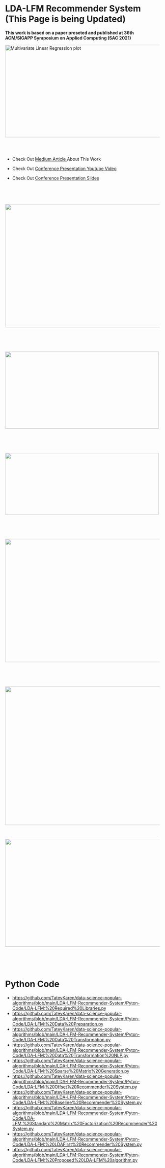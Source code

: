# LDA-LFM Recommender System (This Page is being Updated)
**This work is based on a paper preseted and published at 36th ACM/SIGAPP Symposium on Applied Computing (SAC 2021)**
<br>
<p> <img href ="https://medium.com/mlearning-ai/using-customer-and-product-features-in-recommender-systems-2734258873cf" src="https://miro.medium.com/max/1120/1*OAHUmDf7SkFFeYF6Bsa5EQ.png?raw=true"
  alt="Multivariate Linear Regression plot"
  width="900" height="300"> </p>
  <br>
  <br>
  
  - Check Out <a href="https://medium.com/mlearning-ai/using-customer-and-product-features-in-recommender-systems-2734258873cf">Medium Article </a> About This Work
  - Check Out <a href="https://www.youtube.com/watch?v=i_j59gQTU6w&t=42s&ab_channel=TatevKaren">Conference Presentation Youtube Video</a>
  - Check Out <a href="https://github.com/TatevKaren/data-science-popular-algorithms/blob/main/LDA-LFM-Recommender-System/ConferencePresentation_SAC2021.pdf"> Conference Presentation Slides</a>
  
    <br>
  <br>
  
  <p> <img src="https://github.com/TatevKaren/data-science-popular-algorithms/blob/main/LDA-LFM-Recommender-System/Figures/10_30_rating_review_figure.png?raw=true?raw=true"
  width="600" height="400"> </p>
  <br>
    <br>
  <br>
  
  <p> <img src="https://github.com/TatevKaren/data-science-popular-algorithms/blob/main/LDA-LFM-Recommender-System/Figures/LDA_figure.png?raw=true?raw=true"
  width="500" height="250"> </p>
  <br>
    <br>
  <br>
  <p> <img src="https://github.com/TatevKaren/data-science-popular-algorithms/blob/main/LDA-LFM-Recommender-System/Figures/Matrix_Factorization_figure.png?raw=true?raw=true"
  width="500" height="200"> </p>
  <br>
    <br>
  <br>

 <p> <img src="https://github.com/TatevKaren/data-science-popular-algorithms/blob/main/LDA-LFM-Recommender-System/Figures/Results%201.png?raw=true"
  width="650" height="400"> </p>
  <br>
    <br>
  <br>
  <p> <img src="https://github.com/TatevKaren/data-science-popular-algorithms/blob/main/LDA-LFM-Recommender-System/Figures/Picture%202.png?raw=true"
  width="650" height="450"> </p>
  <br>

  <p> <img src="https://github.com/TatevKaren/data-science-popular-algorithms/blob/main/LDA-LFM-Recommender-System/Figures/Picture%203.png?raw=true"
  width="650" height="350"> </p>
  <br>
  <br>
  <br>


# Python Code
- https://github.com/TatevKaren/data-science-popular-algorithms/blob/main/LDA-LFM-Recommender-System/Pyton-Code/LDA-LFM:%20Required%20Libraries.py
- https://github.com/TatevKaren/data-science-popular-algorithms/blob/main/LDA-LFM-Recommender-System/Pyton-Code/LDA-LFM:%20Data%20Preparation.py
- https://github.com/TatevKaren/data-science-popular-algorithms/blob/main/LDA-LFM-Recommender-System/Pyton-Code/LDA-LFM:%20Data%20Transformation.py
- https://github.com/TatevKaren/data-science-popular-algorithms/blob/main/LDA-LFM-Recommender-System/Pyton-Code/LDA-LFM:%20Data%20Transformation%20NLP.py
- https://github.com/TatevKaren/data-science-popular-algorithms/blob/main/LDA-LFM-Recommender-System/Pyton-Code/LDA-LFM:%20Sparse%20Matrix%20Generation.py
- https://github.com/TatevKaren/data-science-popular-algorithms/blob/main/LDA-LFM-Recommender-System/Pyton-Code/LDA-LFM:%20Offset%20Recommender%20System.py
- https://github.com/TatevKaren/data-science-popular-algorithms/blob/main/LDA-LFM-Recommender-System/Pyton-Code/LDA-LFM:%20Baseline%20Recommender%20System.py
- https://github.com/TatevKaren/data-science-popular-algorithms/blob/main/LDA-LFM-Recommender-System/Pyton-Code/LDA-LFM:%20Standard%20Matrix%20Factorization%20Recommender%20System.py
- https://github.com/TatevKaren/data-science-popular-algorithms/blob/main/LDA-LFM-Recommender-System/Pyton-Code/LDA-LFM:%20LDAFirst%20Recommender%20System.py
- https://github.com/TatevKaren/data-science-popular-algorithms/blob/main/LDA-LFM-Recommender-System/Pyton-Code/LDA-LFM:%20Proposed%20LDA-LFM%20algorithm.py

